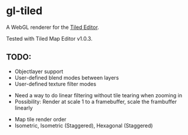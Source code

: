 # gl-tiled

A WebGL renderer for the [Tiled Editor](http://mapeditor.org).

Tested with Tiled Map Editor v1.0.3.

## TODO:

- Objectlayer support
- User-defined blend modes between layers
- User-defined texture filter modes
 * Need a way to do linear filtering without tile tearing when zooming in
 * Possibility: Render at scale 1 to a framebuffer, scale the frambuffer linearly
- Map tile render order
- Isometric, Isometric (Staggered), Hexagonal (Staggered)
